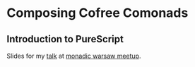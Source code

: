 # Composing Cofree Comonads
## Introduction to PureScript

Slides for my [talk](https://coot.github.io/talk-composing-cofree-comonads/) at
[monadic warsaw meetup](https://www.meetup.com/Monadic-Warsaw/).
